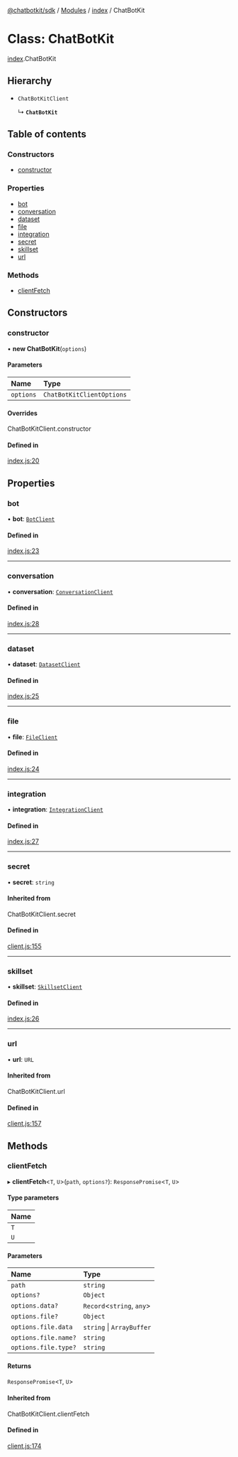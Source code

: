 [@chatbotkit/sdk](../README.md) / [Modules](../modules.md) / [index](../modules/index.md) / ChatBotKit

# Class: ChatBotKit

[index](../modules/index.md).ChatBotKit

## Hierarchy

- `ChatBotKitClient`

  ↳ **`ChatBotKit`**

## Table of contents

### Constructors

- [constructor](index.ChatBotKit.md#constructor)

### Properties

- [bot](index.ChatBotKit.md#bot)
- [conversation](index.ChatBotKit.md#conversation)
- [dataset](index.ChatBotKit.md#dataset)
- [file](index.ChatBotKit.md#file)
- [integration](index.ChatBotKit.md#integration)
- [secret](index.ChatBotKit.md#secret)
- [skillset](index.ChatBotKit.md#skillset)
- [url](index.ChatBotKit.md#url)

### Methods

- [clientFetch](index.ChatBotKit.md#clientfetch)

## Constructors

### constructor

• **new ChatBotKit**(`options`)

#### Parameters

| Name | Type |
| :------ | :------ |
| `options` | `ChatBotKitClientOptions` |

#### Overrides

ChatBotKitClient.constructor

#### Defined in

[index.js:20](https://github.com/chatbotkit/node-sdk/blob/834f7e8/packages/sdk/src/index.js#L20)

## Properties

### bot

• **bot**: [`BotClient`](bot.BotClient.md)

#### Defined in

[index.js:23](https://github.com/chatbotkit/node-sdk/blob/834f7e8/packages/sdk/src/index.js#L23)

___

### conversation

• **conversation**: [`ConversationClient`](conversation.ConversationClient.md)

#### Defined in

[index.js:28](https://github.com/chatbotkit/node-sdk/blob/834f7e8/packages/sdk/src/index.js#L28)

___

### dataset

• **dataset**: [`DatasetClient`](dataset.DatasetClient.md)

#### Defined in

[index.js:25](https://github.com/chatbotkit/node-sdk/blob/834f7e8/packages/sdk/src/index.js#L25)

___

### file

• **file**: [`FileClient`](file.FileClient.md)

#### Defined in

[index.js:24](https://github.com/chatbotkit/node-sdk/blob/834f7e8/packages/sdk/src/index.js#L24)

___

### integration

• **integration**: [`IntegrationClient`](integration.IntegrationClient.md)

#### Defined in

[index.js:27](https://github.com/chatbotkit/node-sdk/blob/834f7e8/packages/sdk/src/index.js#L27)

___

### secret

• **secret**: `string`

#### Inherited from

ChatBotKitClient.secret

#### Defined in

[client.js:155](https://github.com/chatbotkit/node-sdk/blob/834f7e8/packages/sdk/src/client.js#L155)

___

### skillset

• **skillset**: [`SkillsetClient`](skillset.SkillsetClient.md)

#### Defined in

[index.js:26](https://github.com/chatbotkit/node-sdk/blob/834f7e8/packages/sdk/src/index.js#L26)

___

### url

• **url**: `URL`

#### Inherited from

ChatBotKitClient.url

#### Defined in

[client.js:157](https://github.com/chatbotkit/node-sdk/blob/834f7e8/packages/sdk/src/client.js#L157)

## Methods

### clientFetch

▸ **clientFetch**<`T`, `U`\>(`path`, `options?`): `ResponsePromise`<`T`, `U`\>

#### Type parameters

| Name |
| :------ |
| `T` |
| `U` |

#### Parameters

| Name | Type |
| :------ | :------ |
| `path` | `string` |
| `options?` | `Object` |
| `options.data?` | `Record`<`string`, `any`\> |
| `options.file?` | `Object` |
| `options.file.data` | `string` \| `ArrayBuffer` |
| `options.file.name?` | `string` |
| `options.file.type?` | `string` |

#### Returns

`ResponsePromise`<`T`, `U`\>

#### Inherited from

ChatBotKitClient.clientFetch

#### Defined in

[client.js:174](https://github.com/chatbotkit/node-sdk/blob/834f7e8/packages/sdk/src/client.js#L174)
